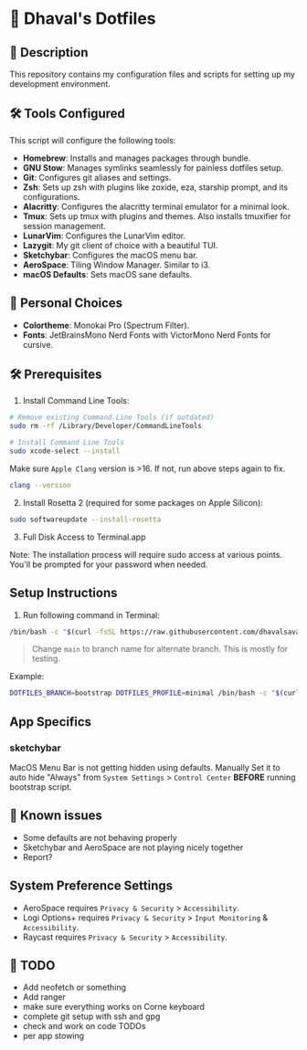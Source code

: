 # 🚀 Dhaval's Dotfiles

## 📄 Description
This repository contains my configuration files and scripts for setting up my development environment.

## 🛠️ Tools Configured
This script will configure the following tools:

* **Homebrew**: Installs and manages packages through bundle.
* **GNU Stow**: Manages symlinks seamlessly for painless dotfiles setup.
* **Git**: Configures git aliases and settings.
* **Zsh**: Sets up zsh with plugins like zoxide, eza, starship prompt, and its configurations.
* **Alacritty**: Configures the alacritty terminal emulator for a minimal look.
* **Tmux**: Sets up tmux with plugins and themes. Also installs tmuxifier for session management.
* **LunarVim**: Configures the LunarVim editor.
* **Lazygit**: My git client of choice with a beautiful TUI.
* **Sketchybar**: Configures the macOS menu bar.
* **AeroSpace**: Tiling Window Manager. Similar to i3.
* **macOS Defaults**: Sets macOS sane defaults.

## 🎨 Personal Choices

* **Colortheme**: Monokai Pro (Spectrum Filter).
* **Fonts**: JetBrainsMono Nerd Fonts with VictorMono Nerd Fonts for cursive.

## 🛠️ Prerequisites

1. Install Command Line Tools:
```bash
# Remove existing Command Line Tools (if outdated)
sudo rm -rf /Library/Developer/CommandLineTools

# Install Command Line Tools
sudo xcode-select --install
```

Make sure `Apple Clang` version is >16. If not, run above steps again to fix.

```bash
clang --version
```

2. Install Rosetta 2 (required for some packages on Apple Silicon):
```bash
sudo softwareupdate --install-rosetta
```

3. Full Disk Access to Terminal.app

Note: The installation process will require  sudo access at various points. You'll be prompted for your password when needed.

## Setup Instructions
1. Run following command in Terminal:
```bash
/bin/bash -c "$(curl -fsSL https://raw.githubusercontent.com/dhavalsavalia/dotfiles/main/bootstrap.sh)"
```

> Change `main` to branch name for alternate branch. This is mostly for testing.

Example:
```bash
DOTFILES_BRANCH=bootstrap DOTFILES_PROFILE=minimal /bin/bash -c "$(curl -fsSL https://raw.githubusercontent.com/dhavalsavalia/dotfiles/bootstrap/bootstrap.sh)"
```

## App Specifics

### sketchybar

MacOS Menu Bar is not getting hidden using defaults. Manually Set it to auto hide "Always" from `System Settings` > `Control Center` **BEFORE** running bootstrap script.

## 🐞 Known issues

* Some defaults are not behaving properly
* Sketchybar and AeroSpace are not playing nicely together
* Report?

## System Preference Settings

* AeroSpace requires `Privacy & Security` > `Accessibility`.
* Logi Options+ requires `Privacy & Security` > `Input Monitoring` & `Accessibility`.
* Raycast requires `Privacy & Security` > `Accessibility`.

## 📝 TODO

* Add neofetch or something
* Add ranger
* make sure everything works on Corne keyboard
* complete git setup with ssh and gpg
* check and work on code TODOs
* per app stowing
